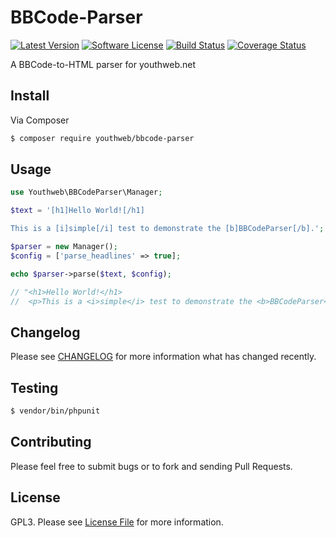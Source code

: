 # BBCode-Parser

[![Latest Version](https://img.shields.io/github/release/youthweb/bbcode-parser.svg)](https://github.com/youthweb/bbcode-parser/releases)
[![Software License](https://img.shields.io/badge/license-GPL3-brightgreen.svg)](LICENSE.md)
[![Build Status](https://github.com/youthweb/bbcode-parser/actions/workflows/php.yml/badge.svg?branch=master)](https://github.com/youthweb/bbcode-parser/actions)
[![Coverage Status](https://coveralls.io/repos/github/youthweb/bbcode-parser/badge.svg?branch=master)](https://coveralls.io/github/youthweb/bbcode-parser?branch=master)

A BBCode-to-HTML parser for youthweb.net

## Install

Via Composer

``` bash
$ composer require youthweb/bbcode-parser
```

## Usage

```php
use Youthweb\BBCodeParser\Manager;

$text = '[h1]Hello World![/h1]

This is a [i]simple[/i] test to demonstrate the [b]BBCodeParser[/b].';

$parser = new Manager();
$config = ['parse_headlines' => true];

echo $parser->parse($text, $config);

// "<h1>Hello World!</h1>
//  <p>This is a <i>simple</i> test to demonstrate the <b>BBCodeParser</b>.</p>"
```

## Changelog

Please see [CHANGELOG](CHANGELOG.md) for more information what has changed recently.

## Testing

``` bash
$ vendor/bin/phpunit
```

## Contributing

Please feel free to submit bugs or to fork and sending Pull Requests.

## License

GPL3. Please see [License File](LICENSE.md) for more information.
